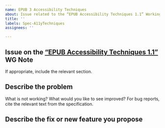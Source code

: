 ```yaml
---
name: EPUB 3 Accessibility Techniques
about: Issue related to the “EPUB Accessibility Techniques 1.1” Working Group Note
title: ''
labels: Spec-A11yTechniques
assignees: ''

---
```


## Issue on the [“EPUB Accessibility Techniques 1.1”](https://www.w3.org/TR/epub-a11y-tech-11/) WG Note

If appropriate, include the relevant section.

## Describe the problem 

What is not working? What would you like to see improved? For bug reports, cite the relevant text from the specification.

## Describe the fix or new feature you propose

